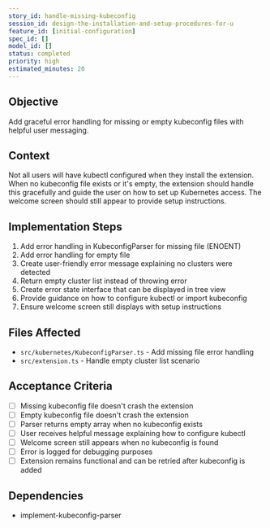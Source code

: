 ```yaml
---
story_id: handle-missing-kubeconfig
session_id: design-the-installation-and-setup-procedures-for-u
feature_id: [initial-configuration]
spec_id: []
model_id: []
status: completed
priority: high
estimated_minutes: 20
---
```


## Objective

Add graceful error handling for missing or empty kubeconfig files with helpful user messaging.

## Context

Not all users will have kubectl configured when they install the extension. When no kubeconfig file exists or it's empty, the extension should handle this gracefully and guide the user on how to set up Kubernetes access. The welcome screen should still appear to provide setup instructions.

## Implementation Steps

1. Add error handling in KubeconfigParser for missing file (ENOENT)
2. Add error handling for empty file
3. Create user-friendly error message explaining no clusters were detected
4. Return empty cluster list instead of throwing error
5. Create error state interface that can be displayed in tree view
6. Provide guidance on how to configure kubectl or import kubeconfig
7. Ensure welcome screen still displays with setup instructions

## Files Affected

- `src/kubernetes/KubeconfigParser.ts` - Add missing file error handling
- `src/extension.ts` - Handle empty cluster list scenario

## Acceptance Criteria

- [ ] Missing kubeconfig file doesn't crash the extension
- [ ] Empty kubeconfig file doesn't crash the extension
- [ ] Parser returns empty array when no kubeconfig exists
- [ ] User receives helpful message explaining how to configure kubectl
- [ ] Welcome screen still appears when no kubeconfig is found
- [ ] Error is logged for debugging purposes
- [ ] Extension remains functional and can be retried after kubeconfig is added

## Dependencies

- implement-kubeconfig-parser

